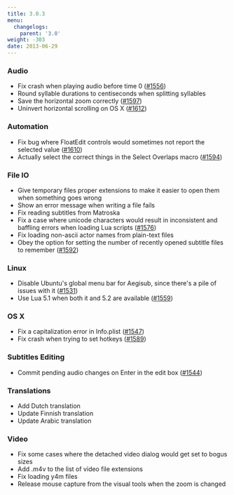 ```yaml
---
title: 3.0.3
menu:
  changelogs:
    parent: '3.0'
weight: -303
date: 2013-06-29
---
```


### Audio

- Fix crash when playing audio before time 0 ([#1556](http://devel.aegisub.org/ticket/1556))
- Round syllable durations to centiseconds when splitting syllables
- Save the horizontal zoom correctly ([#1597](http://devel.aegisub.org/ticket/1597))
- Uninvert horizontal scrolling on OS X ([#1612](http://devel.aegisub.org/ticket/1612))

### Automation

- Fix bug where FloatEdit controls would sometimes not report the selected value ([#1610](http://devel.aegisub.org/ticket/1610))
- Actually select the correct things in the Select Overlaps macro ([#1594](http://devel.aegisub.org/ticket/1594))

### File IO

- Give temporary files proper extensions to make it easier to open them when something goes wrong
- Show an error message when writing a file fails
- Fix reading subtitles from Matroska
- Fix a case where unicode characters would result in inconsistent and baffling errors when loading Lua scripts ([#1576](http://devel.aegisub.org/ticket/1576))
- Fix loading non-ascii actor names from plain-text files
- Obey the option for setting the number of recently opened subtitle files to remember ([#1592](http://devel.aegisub.org/ticket/1592))

### Linux

- Disable Ubuntu's global menu bar for Aegisub, since there's a pile of issues with it ([#1531](http://devel.aegisub.org/ticket/1531))
- Use Lua 5.1 when both it and 5.2 are available ([#1559](http://devel.aegisub.org/ticket/1559))

### OS X

- Fix a capitalization error in Info.plist ([#1547](http://devel.aegisub.org/ticket/1547))
- Fix crash when trying to set hotkeys ([#1589](http://devel.aegisub.org/ticket/1589))

### Subtitles Editing

- Commit pending audio changes on Enter in the edit box ([#1544](http://devel.aegisub.org/ticket/1544))

### Translations

- Add Dutch translation
- Update Finnish translation
- Update Arabic translation

### Video

- Fix some cases where the detached video dialog would get set to bogus sizes
- Add .m4v to the list of video file extensions
- Fix loading y4m files
- Release mouse capture from the visual tools when the zoom is changed
